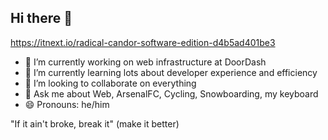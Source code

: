 ## Hi there 👋

https://itnext.io/radical-candor-software-edition-d4b5ad401be3

<!--
**jimimaher/jimimaher** is a ✨ _special_ ✨ repository because its `README.md` (this file) appears on your GitHub profile.

Here are some ideas to get you started:
-->

- 🔭 I’m currently working on web infrastructure at DoorDash
- 🌱 I’m currently learning lots about developer experience and efficiency
- 👯 I’m looking to collaborate on everything
- 💬 Ask me about Web, ArsenalFC, Cycling, Snowboarding, my keyboard
- 😄 Pronouns: he/him

"If it ain't broke, break it" (make it better)
